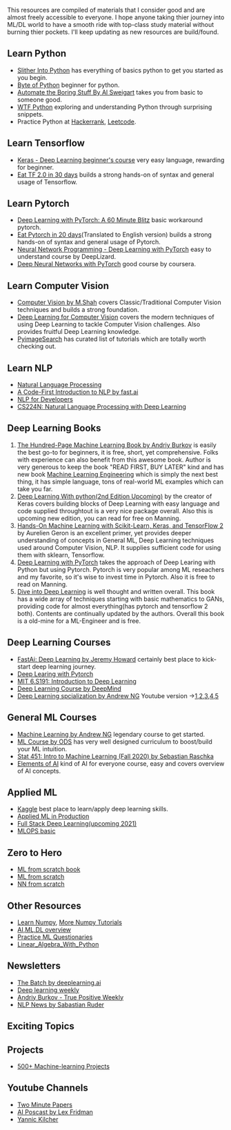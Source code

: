 This resources are compiled of materials that I consider good and are almost freely accessible to everyone. I hope anyone taking thier journey into ML/DL world to have a smooth ride with top-class study material without burning thier pockets. I'll keep updating as new resources are build/found.

## Learn Python
* [Slither Into Python](https://www.slitherintopython.com/) has everything of basics python to get you started as you begin.
* [Byte of Python](https://python.swaroopch.com/) beginner for python.
* [Automate the Boring Stuff By Al Sweigart](https://automatetheboringstuff.com/) takes you from basic to someone good.
* [WTF Python](https://github.com/satwikkansal/wtfpython#-strings-can-be-tricky-sometimes) exploring and understanding Python through surprising snippets.
* Practice Python at [Hackerrank](https://www.hackerrank.com/), [Leetcode](https://leetcode.com/).

## Learn Tensorflow
* [Keras - Deep Learning beginner's course](https://youtube.com/playlist?list=PLZbbT5o_s2xrwRnXk_yCPtnqqo4_u2YGL) very easy language, rewarding for beginner.
* [Eat TF 2.0 in 30 days](https://github.com/lyhue1991/eat_tensorflow2_in_30_days?s=03) builds a strong hands-on of syntax and general usage of Tensorflow.

## Learn Pytorch
* [Deep Learning with PyTorch: A 60 Minute Blitz](https://pytorch.org/tutorials/beginner/deep_learning_60min_blitz.html) basic workaround pytorch.
* [Eat Pytorch in 20 days](https://github.com/Anku5hk/eat_pytorch_in_20_days_English)(Translated to English version) builds a strong hands-on of syntax and general usage of Pytorch.
* [Neural Network Programming - Deep Learning with PyTorch](https://deeplizard.com/learn/video/v5cngxo4mIg) easy to understand course by DeepLizard.
* [Deep Neural Networks with PyTorch](https://www.coursera.org/learn/deep-neural-networks-with-pytorch) good course by coursera.

## Learn Computer Vision
* [Computer Vision by M.Shah](https://www.youtube.com/playlist?list=PLd3hlSJsX_ImKP68wfKZJVIPTd8Ie5u-9) covers Classic/Traditional Computer Vision techniques and builds a strong foundation.
* [Deep Learning for Computer Vision](https://www.youtube.com/playlist?list=PL5-TkQAfAZFbzxjBHtzdVCWE0Zbhomg7r) covers the modern techniques of using Deep Learning to tackle Computer Vision challenges. Also provides fruitful Deep Learning knowledge.
* [PyimageSearch](https://www.pyimagesearch.com/) has curated list of tutorials which are totally worth checking out.

## Learn NLP
* [Natural Language Processing](https://www.youtube.com/playlist?list=PL8P_Z6C4GcuWfAq8Pt6PBYlck4OprHXsw)
* [A Code-First Introduction to NLP by fast.ai](https://www.fast.ai/2019/07/08/fastai-nlp/)
* [NLP for Developers](https://youtube.com/playlist?list=PL75e0qA87dlFJiNMeKltWImhQxfFwaxvv)
* [CS224N: Natural Language Processing with Deep Learning](https://youtube.com/playlist?list=PLoROMvodv4rOhcuXMZkNm7j3fVwBBY42z)

## Deep Learning Books
1. [The Hundred-Page Machine Learning Book by Andriy Burkov](http://themlbook.com/) is easily the best go-to for beginners, it is free, short, yet comprehensive. Folks with experience can also benefit from this awesome book. Author is very generous to keep the book "READ FIRST, BUY LATER" kind and has new book [Machine Learning Engineering](http://www.mlebook.com/wiki/doku.php) which is simply the next best thing, it has simple language, tons of real-world ML examples which can take you far.
2. [Deep Learning With python(2nd Edition Upcoming)](https://www.manning.com/books/deep-learning-with-python-second-edition) by the creator of Keras covers building blocks of Deep Learning with easy language and code supplied throughtout is a very nice package overall. Also this is upcoming new edition, you can read for free on Manning.
3. [Hands-On Machine Learning with Scikit-Learn, Keras, and TensorFlow 2](https://www.amazon.in/Hands-Machine-Learning-Scikit-Learn-TensorFlow-dp-1492032646/dp/1492032646/ref=dp_ob_title_bk) by Aurelien Geron is an excellent primer, yet provides deeper understanding of concepts in General ML, Deep Learning techniques used around Computer Vision, NLP. It supplies sufficient code for using them with sklearn, Tensorflow.
4. [Deep Learning with PyTorch](https://www.manning.com/books/deep-learning-with-pytorch) takes the approach of Deep Learing with Python but using Pytorch. Pytorch is very popular among ML reseachers and my favorite, so it's wise to invest time in Pytorch. Also it is free to read on Manning.
5. [Dive into Deep Learning](https://d2l.ai/) is well thought and written overall. This book has a wide array of techniques starting with basic mathematics to GANs, providing code for almost everything(has pytorch and tensorflow 2 both). Contents are continually updated by the authors. Overall this book is a old-mine for a ML-Engineer and is free.

## Deep Learning Courses
* [FastAi: Deep Learning by Jeremy Howard](https://www.fast.ai/) certainly best place to kick-start deep learning journey.
* [Deep Learing with Pytorch](https://youtube.com/playlist?list=PLLHTzKZzVU9eaEyErdV26ikyolxOsz6mq)
* [MIT 6.S191: Introduction to Deep Learning](https://youtube.com/playlist?list=PLtBw6njQRU-rwp5__7C0oIVt26ZgjG9NI)
* [Deep Learning Course by DeepMind](https://youtube.com/playlist?list=PLqYmG7hTraZCkftCvihsG2eCTH2OyGScc)
* [Deep Learning spcialization by Andrew NG](https://www.coursera.org/specializations/deep-learning) Youtube version ->[1](https://www.youtube.com/playlist?list=PLkDaE6sCZn6Ec-XTbcX1uRg2_u4xOEky0),[2](https://www.youtube.com/playlist?list=PLkDaE6sCZn6Hn0vK8co82zjQtt3T2Nkqc),[3](https://www.youtube.com/playlist?list=PLkDaE6sCZn6E7jZ9sN_xHwSHOdjUxUW_b),[4](https://www.youtube.com/playlist?list=PLkDaE6sCZn6Gl29AoE31iwdVwSG-KnDzF),[5](https://www.youtube.com/playlist?list=PLkDaE6sCZn6F6wUI9tvS_Gw1vaFAx6rd6)

## General ML Courses
* [Machine Learning by Andrew NG](https://www.coursera.org/learn/machine-learning) legendary course to get started.
* [ML Course by ODS](https://mlcourse.ai/) has very well designed curriculum to boost/build your ML intuition.
* [Stat 451: Intro to Machine Learning (Fall 2020) by Sebastian Raschka](https://youtube.com/playlist?list=PLTKMiZHVd_2KyGirGEvKlniaWeLOHhUF3)
* [Elements of AI](https://www.elementsofai.com/) kind of AI for everyone course, easy and covers overview of AI concepts.

## Applied ML
* [Kaggle](https://www.kaggle.com/) best place to learn/apply deep learning skills.
* [Applied ML in Production](https://madewithml.com/courses/applied-ml/)
* [Full Stack Deep Learning(upcoming 2021)](https://fullstackdeeplearning.com/)
* [MLOPS basic](https://www.youtube.com/playlist?list=PL7WG7YrwYcnDBDuCkFbcyjnZQrdskFsBz)

## Zero to Hero
* [ML from scratch book](https://dafriedman97.github.io/mlbook/content/introduction.html)
* [ML from scratch](https://github.com/eriklindernoren/ML-From-Scratch)
* [NN from scratch](https://github.com/lab-ml/nn)

## Other Resources
* [Learn Numpy](https://cs231n.github.io/python-numpy-tutorial/), [More Numpy Tutorials](https://numpy.org/learn/)
* [AI,ML,DL overview](https://stanford.edu/~shervine/teaching/cs-230/)
* [Practice ML Questionaries](https://www.confetti.ai/)
* [Linear_Algebra_With_Python](https://github.com/MacroAnalyst/Linear_Algebra_With_Python)

## Newsletters
* [The Batch by deeplearning.ai](https://www.deeplearning.ai/thebatch/)
* [Deep learning weekly](https://www.deeplearningweekly.com/)
* [Andriy Burkov - True Positive Weekly](https://aiweekly.substack.com/people/1236224-andriy-burkov)
* [NLP News by Sabastian Ruder](http://newsletter.ruder.io/)

## Exciting Topics

## Projects
* [500+ Machine-learning Projects](https://github.com/ashishpatel26/500-AI-Machine-learning-Deep-learning-Computer-vision-NLP-Projects-with-code)

## Youtube Channels
* [Two Minute Papers](https://www.youtube.com/user/keeroyz)
* [AI Poscast by Lex Fridman](https://www.youtube.com/user/lexfridman)
* [Yannic Kilcher](https://www.youtube.com/channel/UCZHmQk67mSJgfCCTn7xBfew)
